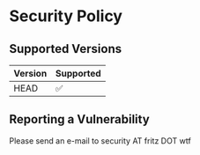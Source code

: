 # Security Policy

## Supported Versions


| Version | Supported          |
| ------- | ------------------ |
| HEAD    | :white_check_mark: |
<!--
| 5.0.x   | :x:                |
| 4.0.x   | :white_check_mark: |
| < 4.0   | :x:                |
-->

## Reporting a Vulnerability

Please send an e-mail to security AT fritz DOT wtf
